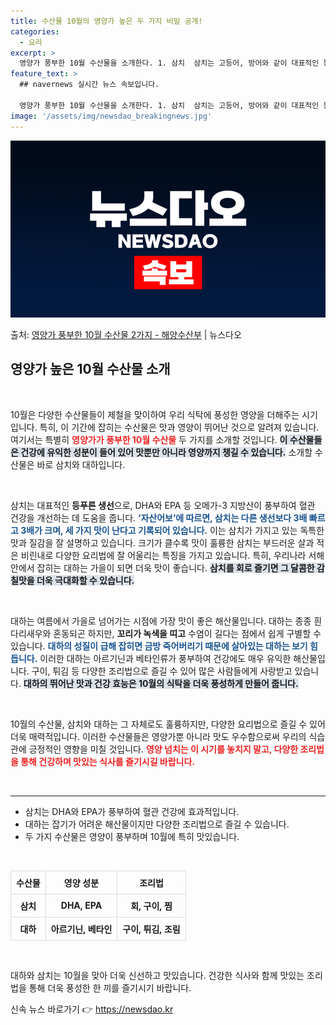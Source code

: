 ```yaml
---
title: 수산물 10월의 영양가 높은 두 가지 비밀 공개!
categories:
  - 요리
excerpt: >
  영양가 풍부한 10월 수산물을 소개한다. 1. 삼치  삼치는 고등어, 방어와 같이 대표적인 등푸른생선으로 혈…
feature_text: >
  ## navernews 실시간 뉴스 속보입니다.

  영양가 풍부한 10월 수산물을 소개한다. 1. 삼치  삼치는 고등어, 방어와 같이 대표적인 등푸른생선으로 혈…
image: '/assets/img/newsdao_breakingnews.jpg'
---
```


![뉴스다오 속보](/assets/img/newsdao_breakingnews.jpg)

<p>출처: <a href="https://newsdao.kr/2064" rel="dofollow">영양가 풍부한 10월 수산물 2가지 - 해양수산부</a> | 뉴스다오</p>

<h2 data-ke-size="size26">영양가 높은 10월 수산물 소개</h2>

<p data-ke-size="size16">&nbsp;</p>

10월은 다양한 수산물들이 제철을 맞이하여 우리 식탁에 풍성한 영양을 더해주는 시기입니다. 특히, 이 기간에 잡히는 수산물은 맛과 영양이 뛰어난 것으로 알려져 있습니다. 여기서는 특별히 <b><span style="color: #ee2323;">영양가가 풍부한 10월 수산물</span></b> 두 가지를 소개할 것입니다. <b><span style="background-color: #21538527;">이 수산물들은 건강에 유익한 성분이 들어 있어 맛뿐만 아니라 영양까지 챙길 수 있습니다.</span></b> 소개할 수산물은 바로 삼치와 대하입니다.

<p data-ke-size="size16">&nbsp;</p>

삼치는 대표적인 <b>등푸른 생선</b>으로, DHA와 EPA 등 오메가-3 지방산이 풍부하여 혈관 건강을 개선하는 데 도움을 줍니다. <b><span style="color: #1a5490;">‘자산어보’에 따르면, 삼치는 다른 생선보다 3배 빠르고 3배가 크며, 세 가지 맛이 난다고 기록되어 있습니다.</span></b> 이는 삼치가 가지고 있는 독특한 맛과 질감을 잘 설명하고 있습니다. 크기가 클수록 맛이 훌륭한 삼치는 부드러운 살과 적은 비린내로 다양한 요리법에 잘 어울리는 특징을 가지고 있습니다. 특히, 우리나라 서해안에서 잡히는 대하는 가을이 되면 더욱 맛이 좋습니다. <b><span style="background-color: #21538527;">삼치를 회로 즐기면 그 달콤한 감칠맛을 더욱 극대화할 수 있습니다.</span></b>

<p data-ke-size="size16">&nbsp;</p>

대하는 여름에서 가을로 넘어가는 시점에 가장 맛이 좋은 해산물입니다. 대하는 종종 흰다리새우와 혼동되곤 하지만, <b>꼬리가 녹색을 띠고</b> 수염이 길다는 점에서 쉽게 구별할 수 있습니다. <b><span style="color: #1a5490;">대하의 성질이 급해 잡히면 금방 죽어버리기 때문에 살아있는 대하는 보기 힘듭니다.</span></b> 이러한 대하는 아르기닌과 베타인류가 풍부하여 건강에도 매우 유익한 해산물입니다. 구이, 튀김 등 다양한 조리법으로 즐길 수 있어 많은 사람들에게 사랑받고 있습니다. <b><span style="background-color: #21538527;">대하의 뛰어난 맛과 건강 효능은 10월의 식탁을 더욱 풍성하게 만들어 줍니다.</span></b>

<p data-ke-size="size16">&nbsp;</p>

10월의 수산물, 삼치와 대하는 그 자체로도 훌륭하지만, 다양한 요리법으로 즐길 수 있어 더욱 매력적입니다. 이러한 수산물들은 영양가뿐 아니라 맛도 우수함으로써 우리의 식습관에 긍정적인 영향을 미칠 것입니다. <b><span style="color: #ee2323;">영양 넘치는 이 시기를 놓치지 말고, 다양한 조리법을 통해 건강하며 맛있는 식사를 즐기시길 바랍니다.</span></b>

<p data-ke-size="size16">&nbsp;</p>

<hr>

<ul>
    <li>삼치는 DHA와 EPA가 풍부하여 혈관 건강에 효과적입니다.</li>
    <li>대하는 잡기가 어려운 해산물이지만 다양한 조리법으로 즐길 수 있습니다.</li>
    <li>두 가지 수산물은 영양이 풍부하며 10월에 특히 맛있습니다.</li>
</ul>

<p data-ke-size="size16">&nbsp;</p>

<table style="width: 100%; border-collapse: collapse;">
    <thead>
        <tr>
            <th style="border: 1px solid #ddd; padding: 8px; text-align: center;">수산물</th>
            <th style="border: 1px solid #ddd; padding: 8px; text-align: center;">영양 성분</th>
            <th style="border: 1px solid #ddd; padding: 8px; text-align: center;">조리법</th>
        </tr>
    </thead>
    <tbody>
        <tr>
            <td style="border: 1px solid #ddd; padding: 8px; text-align: center;"><b>삼치</b></td>
            <td style="border: 1px solid #ddd; padding: 8px; text-align: center;"><b>DHA, EPA</b></td>
            <td style="border: 1px solid #ddd; padding: 8px; text-align: center;"><b>회, 구이, 찜</b></td>
        </tr>
        <tr>
            <td style="border: 1px solid #ddd; padding: 8px; text-align: center;"><b>대하</b></td>
            <td style="border: 1px solid #ddd; padding: 8px; text-align: center;"><b>아르기닌, 베타인</b></td>
            <td style="border: 1px solid #ddd; padding: 8px; text-align: center;"><b>구이, 튀김, 조림</b></td>
        </tr>
    </tbody>
</table>

<p data-ke-size="size16">&nbsp;</p>

대하와 삼치는 10월을 맞아 더욱 신선하고 맛있습니다. 건강한 식사와 함께 맛있는 조리법을 통해 더욱 풍성한 한 끼를 즐기시기 바랍니다. 

신속 뉴스 바로가기 👉 <a href="https://newsdao.kr" rel="dofollow">https://newsdao.kr</a>


